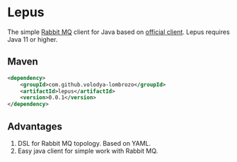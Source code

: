 # Lepus

The simple [Rabbit MQ](https://www.rabbitmq.com/) client for Java based
on [official client](https://github.com/rabbitmq/rabbitmq-java-client). Lepus requires Java 11 or higher.

## Maven

``` xml
<dependency>
    <groupId>com.github.volodya-lombrozo</groupId>
    <artifactId>lepus</artifactId>
    <version>0.0.1</version>
</dependency>
```

## Advantages

1. DSL for Rabbit MQ topology. Based on YAML.
2. Easy java client for simple work with Rabbit MQ.

